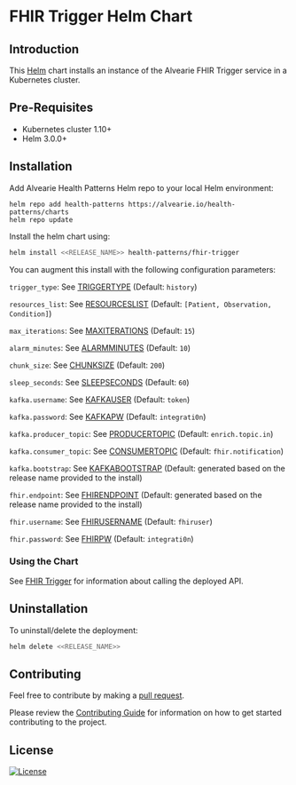 # FHIR Trigger Helm Chart

## Introduction

This [Helm](https://github.com/kubernetes/helm) chart installs an instance of the Alvearie FHIR Trigger service in a Kubernetes cluster.

## Pre-Requisites

- Kubernetes cluster 1.10+
- Helm 3.0.0+

## Installation

Add Alvearie Health Patterns Helm repo to your local Helm environment:

```
helm repo add health-patterns https://alvearie.io/health-patterns/charts
helm repo update
```

Install the helm chart using:

```bash
helm install <<RELEASE_NAME>> health-patterns/fhir-trigger
```

You can augment this install with the following configuration parameters:

`trigger_type`: See [TRIGGERTYPE](../README.md#triggertype) (Default: `history`)

`resources_list`: See [RESOURCESLIST](../README.md#resourceslist) (Default: `[Patient, Observation, Condition]`)

`max_iterations`: See [MAXITERATIONS](../README.md#maxiterations) (Default: `15`)

`alarm_minutes`: See [ALARMMINUTES](../README.md#alarmminutes) (Default: `10`)

`chunk_size`: See [CHUNKSIZE](../README.md#chunksize) (Default: `200`)

`sleep_seconds`: See [SLEEPSECONDS](../README.md#sleepseconds) (Default: `60`)

`kafka.username`: See [KAFKAUSER](../README.md#kafkauser) (Default: `token`)

`kafka.password`: See [KAFKAPW](../README.md#kafkapw) (Default: `integrati0n`)

`kafka.producer_topic`: See [PRODUCERTOPIC](../README.md#producertopic) (Default: `enrich.topic.in`)

`kafka.consumer_topic`: See [CONSUMERTOPIC](../README.md#consumertopic) (Default: `fhir.notification`)

`kafka.bootstrap`: See [KAFKABOOTSTRAP](../README.md#kafkabootstrap) (Default: generated based on the release name provided to the install)

`fhir.endpoint`: See [FHIRENDPOINT](../README.md#fhirendpoint) (Default: generated based on the release name provided to the install)

`fhir.username`: See [FHIRUSERNAME](../README.md#fhirusername) (Default: `fhiruser`)

`fhir.password`: See [FHIRPW](../README.md#fhirpw) (Default: `integrati0n`)

### Using the Chart

See [FHIR Trigger](../README.md) for information about calling the deployed API.

## Uninstallation

To uninstall/delete the deployment:

```bash
helm delete <<RELEASE_NAME>>
```

## Contributing

Feel free to contribute by making a [pull request](https://github.com/Alvearie/health-patterns/pull/new/master).

Please review the [Contributing Guide](https://github.com/Alvearie/health-patterns/blob/main/CONTRIBUTING.md) for information on how to get started contributing to the project.

## License
[![License](https://img.shields.io/badge/License-Apache%202.0-blue.svg)](https://opensource.org/licenses/Apache-2.0) 
